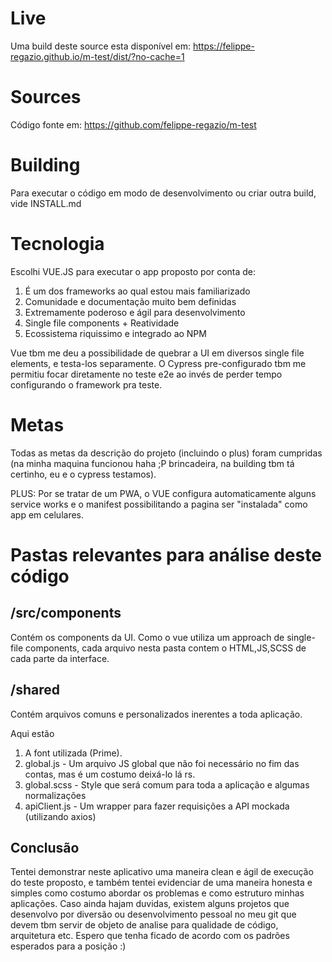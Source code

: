 # Live

Uma build deste source esta disponível em:
https://felippe-regazio.github.io/m-test/dist/?no-cache=1

# Sources

Código fonte em:
https://github.com/felippe-regazio/m-test

# Building

Para executar o código em modo de desenvolvimento ou criar outra build, vide INSTALL.md

# Tecnologia

Escolhi VUE.JS para executar o app proposto por conta de:

1. É um dos frameworks ao qual estou mais familiarizado
2. Comunidade e documentação muito bem definidas
3. Extremamente poderoso e ágil para desenvolvimento
4. Single file components + Reatividade
5. Ecossistema riquissimo e integrado ao NPM

Vue tbm me deu a possibilidade de quebrar a UI em diversos single file elements, e testa-los separamente.
O Cypress pre-configurado tbm me permitiu focar diretamente no teste e2e ao invés de perder tempo configurando o framework pra teste.

# Metas

Todas as metas da descrição do projeto (incluindo o plus) foram cumpridas (na minha maquina funcionou haha ;P brincadeira, na building tbm tá certinho, eu e o cypress testamos).

PLUS: Por se tratar de um PWA, o VUE configura automaticamente alguns service works e o manifest possibilitando a pagina ser "instalada" como app em celulares.

# Pastas relevantes para análise deste código

## /src/components

Contém os components da UI. Como o vue utiliza um approach de single-file components, cada arquivo nesta
pasta contem o HTML,JS,SCSS de cada parte da interface.

## /shared

Contém arquivos comuns e personalizados inerentes a toda aplicação.

Aqui estão

1. A font utilizada (Prime).
2. global.js - Um arquivo JS global que não foi necessário no fim das contas, mas é um costumo deixá-lo lá rs.
2. global.scss - Style que será comum para toda a aplicação e algumas normalizações
3. apiClient.js - Um wrapper para fazer requisições a API mockada (utilizando axios)

## Conclusão

Tentei demonstrar neste aplicativo uma maneira clean e ágil de execução do teste proposto, e também tentei evidenciar de uma maneira honesta e simples como costumo abordar os problemas e como estruturo minhas aplicações. Caso ainda hajam duvidas, existem alguns projetos que desenvolvo por diversão ou desenvolvimento pessoal no meu git que devem tbm servir de objeto de analise para qualidade de código, arquitetura etc. Espero que tenha ficado de acordo com os padrões esperados para a posição :)